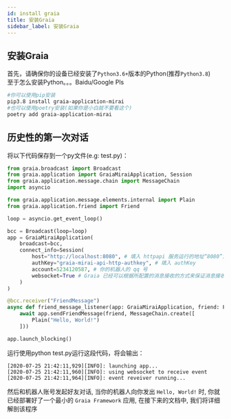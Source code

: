 ```yaml
---
id: install graia
title: 安装Graia
sidebar_label: 安装Graia
---
```


## 安装Graia
首先，请确保你的设备已经安装了`Python3.6+`版本的Python(推荐`Python3.8`)  
至于怎么安装Python。。。Baidu/Google Pls

```sh
#你可以使用pip安装
pip3.8 install graia-application-mirai
#也可以使用poetry安装(如果你是小白就不要看这个)
poetry add graia-application-mirai
```

## 历史性的第一次对话

将以下代码保存到一个py文件(e.g: test.py)：

```python
from graia.broadcast import Broadcast
from graia.application import GraiaMiraiApplication, Session
from graia.application.message.chain import MessageChain
import asyncio

from graia.application.message.elements.internal import Plain
from graia.application.friend import Friend

loop = asyncio.get_event_loop()

bcc = Broadcast(loop=loop)
app = GraiaMiraiApplication(
    broadcast=bcc,
    connect_info=Session(
        host="http://localhost:8080", # 填入 httpapi 服务运行的地址“8080”为您所写的port
        authKey="graia-mirai-api-http-authkey", # 填入 authKey
        account=5234120587, # 你的机器人的 qq 号
        websocket=True # Graia 已经可以根据所配置的消息接收的方式来保证消息接收部分的正常运作.
    )
)

@bcc.receiver("FriendMessage")
async def friend_message_listener(app: GraiaMiraiApplication, friend: Friend):
    await app.sendFriendMessage(friend, MessageChain.create([
        Plain("Hello, World!")
    ]))

app.launch_blocking()
```

运行使用python test.py运行这段代码，将会输出：

```log
[2020-07-25 21:42:11,929][INFO]: launching app...
[2020-07-25 21:42:11,960][INFO]: using websocket to receive event
[2020-07-25 21:42:11,964][INFO]: event reveiver running...
```

然后和机器人账号发起好友对话, 当你的机器人向你发出 `Hello, World!` 时, 你就已经部署好了一个最小的 `Graia Framework` 应用, 在接下来的文档中, 我们将详细解剖该程序
